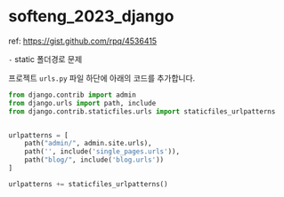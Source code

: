 # softeng_2023_django


ref: <https://gist.github.com/rpq/4536415>

`-` static 폴더경로 문제

프로젝트 `urls.py` 파일 하단에 아래의 코드를 추가합니다.

```python
from django.contrib import admin
from django.urls import path, include
from django.contrib.staticfiles.urls import staticfiles_urlpatterns


urlpatterns = [
    path("admin/", admin.site.urls),
    path('', include('single_pages.urls')),
    path("blog/", include('blog.urls'))
]

urlpatterns += staticfiles_urlpatterns()
```
